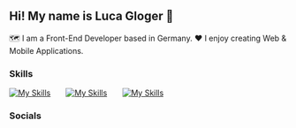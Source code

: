 ## Hi! My name is Luca Gloger 👋
🗺️ I am a Front-End Developer based in Germany.
♥️ I enjoy creating Web & Mobile Applications.

### Skills
[![My Skills](https://skillicons.dev/icons?i=html,css)](https://skillicons.dev) &nbsp;&nbsp;&nbsp;&nbsp;&nbsp; [![My Skills](https://skillicons.dev/icons?i=js,discordjs)](https://skillicons.dev) &nbsp;&nbsp;&nbsp;&nbsp;&nbsp; [![My Skills](https://skillicons.dev/icons?i=kotlin)](https://skillicons.dev)

### Socials
